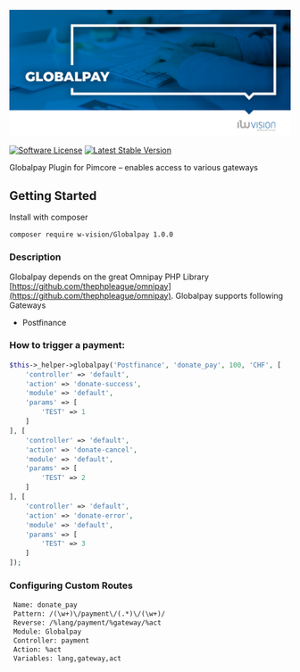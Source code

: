 ![Globalpay](docs/images/github_banner.png "Globalpay")

[![Software License](https://img.shields.io/badge/license-GPLv3-brightgreen.svg?style=flat-square)](LICENSE.md)
[![Latest Stable Version](https://img.shields.io/packagist/v/w-vision/globalpay.svg?style=flat-square)](https://packagist.org/packages/w-vision/globalpay)

Globalpay Plugin for Pimcore – enables access to various gateways

## Getting Started

Install with composer

```
composer require w-vision/Globalpay 1.0.0
```

### Description
Globalpay depends on the great Omnipay PHP Library [https://github.com/thephpleague/omnipay](https://github.com/thephpleague/omnipay). Globalpay supports following Gateways

 - Postfinance

### How to trigger a payment:

```php
$this->_helper->globalpay('Postfinance', 'donate_pay', 100, 'CHF', [
    'controller' => 'default',
    'action' => 'donate-success',
    'module' => 'default',
    'params' => [
        'TEST' => 1
    ]
], [
    'controller' => 'default',
    'action' => 'donate-cancel',
    'module' => 'default',
    'params' => [
        'TEST' => 2
    ]
], [
    'controller' => 'default',
    'action' => 'donate-error',
    'module' => 'default',
    'params' => [
        'TEST' => 3
    ]
]);
```

### Configuring Custom Routes
```
 Name: donate_pay
 Pattern: /(\w+)\/payment\/(.*)\/(\w+)/
 Reverse: /%lang/payment/%gateway/%act
 Module: Globalpay
 Controller: payment
 Action: %act
 Variables: lang,gateway,act
 ```
 
 

